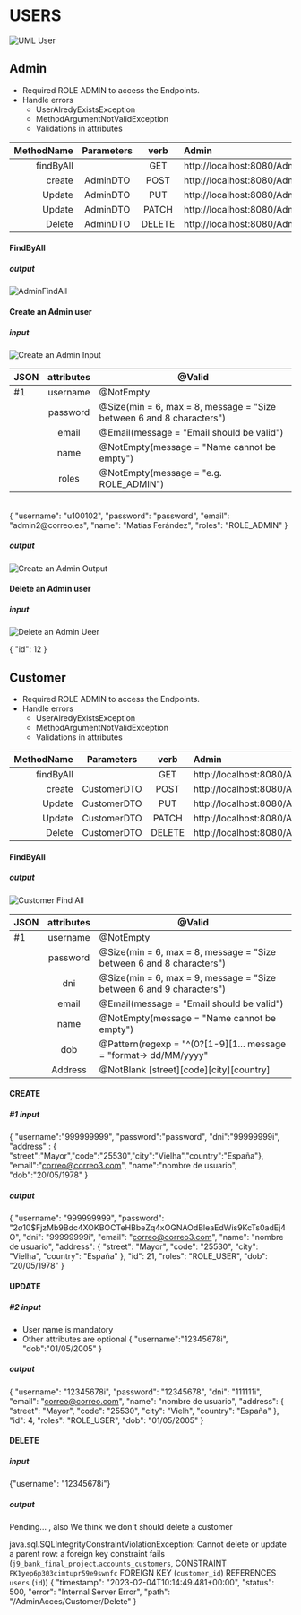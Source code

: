 # **USERS**

![UML User](/images/UMLUser.png)
## Admin
- Required ROLE ADMIN to access the Endpoints.
- Handle errors
  - UserAlredyExistsException
  - MethodArgumentNotValidException
  - Validations in attributes

| MethodName |  Parameters  |  verb  | Admin                                          | JSON  |
|-----------:|:------------:|:------:|:-----------------------------------------------|:-----:|
|  findByAll |              |  GET   | http://localhost:8080/AdminAcces/Admin/All     |       |
|     create |   AdminDTO   |  POST  | http://localhost:8080/AdminAccess/Admin/Create |  #1   | 
|     Update |   AdminDTO   |  PUT   | http://localhost:8080/AdminAccess/Admin/Update |  #1   |   
|     Update |   AdminDTO   | PATCH  | http://localhost:8080/AdminAccess/Admin/Update |       |
|     Delete |   AdminDTO   | DELETE | http://localhost:8080/AdminAccess/Admin/Delete |  #2   | 

#### FindByAll
##### output

![AdminFindAll](/images/AdminFindAll.png)

#### Create an Admin user
##### input

![Create an Admin Input](/images/CreateANewAdminUser.png) 


| JSON | attributes | @Valid                                                               |
|------|:----------:|----------------------------------------------------------------------|
| #1   |  username  | @NotEmpty                                                            |    |
|      |  password  | @Size(min = 6, max = 8, message = "Size between 6 and 8 characters") |
|      |   email    | @Email(message = "Email should be valid")                            |
|      |    name    | @NotEmpty(message = "Name cannot be empty")                          |
|      |   roles    | @NotEmpty(message = "e.g. ROLE_ADMIN")                               |
<br>
{
    "username": "u100102",
    "password": "password",
    "email": "admin2@correo.es",
    "name": "Matías Ferández",
    "roles": "ROLE_ADMIN"
}


##### output

![Create an Admin Output](/images/CreateANewAdminUserOutput.png)


#### Delete an Admin user
##### input

![Delete an Admin Ueer](/images/AdminUserDelete.png)

{
"id": 12
}


## Customer
- Required ROLE ADMIN to access the Endpoints.
- Handle errors
  - UserAlredyExistsException
  - MethodArgumentNotValidException
  - Validations in attributes

| MethodName | Parameters  |  verb  | Admin                                             | JSON |
|-----------:|:-----------:|:------:|:--------------------------------------------------|:----:|
|  findByAll |             |  GET   | http://localhost:8080/AdminAcces/Customer/FindAll |      |
|     create | CustomerDTO |  POST  | http://localhost:8080/AdminAcces/Customer/Create |  #1  | 
|     Update | CustomerDTO |  PUT   | http://localhost:8080/AdminAcces/Customer/Update    |  #1  |   
|     Update | CustomerDTO | PATCH  | http://localhost:8080/AdminAcces/Customer/Update    |  #2  |
|     Delete | CustomerDTO | DELETE | http://localhost:8080/AdminAcces/Customer/Delete    |  #3  | 

#### FindByAll
##### output 
![Customer Find All](/images/CustomerFindAll.png)


| JSON | attributes | @Valid                                                               |
|------|:----------:|----------------------------------------------------------------------|
| #1   |  username  | @NotEmpty                                                            |    
|      |  password  | @Size(min = 6, max = 8, message = "Size between 6 and 8 characters") |
|      |    dni     | @Size(min = 6, max = 9, message = "Size between 6 and 9 characters") |
|      |   email    | @Email(message = "Email should be valid")                            |
|      |    name    | @NotEmpty(message = "Name cannot be empty")                          |
|      |    dob     | @Pattern(regexp = "^(0?[1-9][1... message = "format-> dd/MM/yyyy"    |                              
|      |  Address   | @NotBlank [street][code][city][country]                              |

#### CREATE
##### #1 input<br>
{
"username":"999999999",
"password":"password",
"dni":"99999999i",
"address" :  {
"street":"Mayor","code":"25530","city":"Vielha","country":"España"},
"email":"correo@correo3.com",
"name":"nombre de usuario",
"dob":"20/05/1978"
}

##### output<br>
{
"username": "999999999",
"password": "$2a$10$FjzMb9Bdc4XOKBOCTeHBbeZq4xOGNAOdBleaEdWis9KcTs0adEj4O",
"dni": "99999999i",
"email": "correo@correo3.com",
"name": "nombre de usuario",
"address": {
"street": "Mayor",
"code": "25530",
"city": "Vielha",
"country": "España"
},
"id": 21,
"roles": "ROLE_USER",
"dob": "20/05/1978"
}

#### UPDATE
##### #2 input
- User name is mandatory
- Other attributes are optional
{
"username":"12345678i",
"dob":"01/05/2005"
}

##### output  
{
"username": "12345678i",
"password": "12345678",
"dni": "111111i",
"email": "correo@correo.com",
"name": "nombre de usuario",
"address": {
"street": "Mayor",
"code": "25530",
"city": "Vielh",
"country": "España"
},
"id": 4,
"roles": "ROLE_USER",
"dob": "01/05/2005"
}

#### DELETE
##### input
{"username": "12345678i"}

##### output
 
Pending...
, also We think we don't should delete a customer

java.sql.SQLIntegrityConstraintViolationException: Cannot delete or update a parent row: a foreign key constraint fails (`j9_bank_final_project`.`accounts_customers`, CONSTRAINT `FK1yep6p303cimtupr59e9swnfc` FOREIGN KEY (`customer_id`) REFERENCES `users` (`id`))
{
"timestamp": "2023-02-04T10:14:49.481+00:00",
"status": 500,
"error": "Internal Server Error",
"path": "/AdminAcces/Customer/Delete"
}